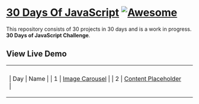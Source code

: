 # [30 Days Of JavaScript](30daysofjs.netlify.app) [![Awesome](https://awesome.re/badge.svg)](https://awesome.re)

This repository consists of 30 projects in 30 days and is a work in progress. <b>30 Days of JavaScript Challenge</b>.

## View Live Demo

<table>
  <tr><th></th><th></th></tr>
  <tr><td>

| Day |                              Name                               |
| 1   |   [Image Carousel](https://moonlit-puppy-53d251.netlify.app/)   |
| 2   | [Content Placeholder](https://musical-boba-146ec0.netlify.app/) |

 </td><td>
     </td></tr></table>
